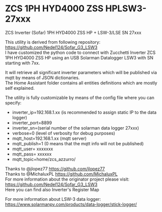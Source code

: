 # ZCS 1PH HYD4000 ZSS HPLSW3-27xxx
ZCS Inverter (Sofar) 1PH HYD4000 ZSS HP + LSW-3/LSE SN 27xxx

This utility is derived from following repository:<br>
https://github.com/Nedel124/Sofar_G3_LSW3<br>
I have customized the python code to connect with Zucchetti Inverter ZCS 1PH HYD4000 ZSS HP using an USB Solarman Datalogger LSW3 with SN starting with 7xx.<br>

It will retrieve all significant inverter parameters which will be published via mqtt by means of JSON dictionaries.<br>
The Home Assistant folder contains all entities definitions which are mostly self explained.<br>

The utility is fully customizable by means of the config file where you can specify:<br>

- inverter_ip=192.168.1.xx (is recommended to assign static IP to the data logger)<br>
- inverter_port=8899<br>
- inverter_sn=(serial number of the solarman data logger 27xxx)<br>
- verbose=0 (level of verbosity for debug purposes)<br>
- mqtt_host=192.168.1.xx (mqtt server)<br>
- mqtt_publish=1 (0 means that the mqtt info will not be published)<br>
- mqtt_user= xxxxxxx<br>
- mqtt_pass= xxxxxx<br>
- mqtt_topic=home/zcs_azzurro/<br>

Thanks to @jlopez77 https://github.com/jlopez77<br>
Thanks to @MichaluxPL https://github.com/MichaluxPL<br>
For more information about the originator project please visit:<br>
https://github.com/Nedel124/Sofar_G3_LSW3<br>
Here you can find also Inverter's Register Map<br>

For more information about LSW-3 data logger:<br>
https://www.solarmanpv.com/products/data-logger/stick-logger/<br>
